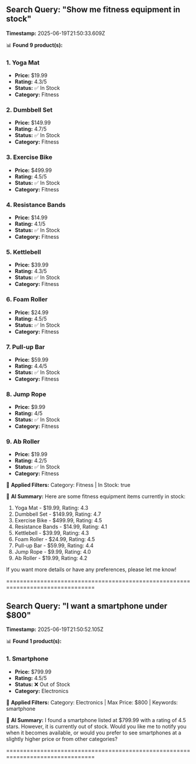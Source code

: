 
## Search Query: "Show me fitness equipment in stock"
**Timestamp:** 2025-06-19T21:50:33.609Z

📊 **Found 9 product(s):**

### 1. Yoga Mat
- **Price:** $19.99
- **Rating:** 4.3/5
- **Status:** ✅ In Stock
- **Category:** Fitness

### 2. Dumbbell Set
- **Price:** $149.99
- **Rating:** 4.7/5
- **Status:** ✅ In Stock
- **Category:** Fitness

### 3. Exercise Bike
- **Price:** $499.99
- **Rating:** 4.5/5
- **Status:** ✅ In Stock
- **Category:** Fitness

### 4. Resistance Bands
- **Price:** $14.99
- **Rating:** 4.1/5
- **Status:** ✅ In Stock
- **Category:** Fitness

### 5. Kettlebell
- **Price:** $39.99
- **Rating:** 4.3/5
- **Status:** ✅ In Stock
- **Category:** Fitness

### 6. Foam Roller
- **Price:** $24.99
- **Rating:** 4.5/5
- **Status:** ✅ In Stock
- **Category:** Fitness

### 7. Pull-up Bar
- **Price:** $59.99
- **Rating:** 4.4/5
- **Status:** ✅ In Stock
- **Category:** Fitness

### 8. Jump Rope
- **Price:** $9.99
- **Rating:** 4/5
- **Status:** ✅ In Stock
- **Category:** Fitness

### 9. Ab Roller
- **Price:** $19.99
- **Rating:** 4.2/5
- **Status:** ✅ In Stock
- **Category:** Fitness

🔧 **Applied Filters:**
Category: Fitness | In Stock: true

🤖 **AI Summary:**
Here are some fitness equipment items currently in stock:

1. Yoga Mat - $19.99, Rating: 4.3
2. Dumbbell Set - $149.99, Rating: 4.7
3. Exercise Bike - $499.99, Rating: 4.5
4. Resistance Bands - $14.99, Rating: 4.1
5. Kettlebell - $39.99, Rating: 4.3
6. Foam Roller - $24.99, Rating: 4.5
7. Pull-up Bar - $59.99, Rating: 4.4
8. Jump Rope - $9.99, Rating: 4.0
9. Ab Roller - $19.99, Rating: 4.2

If you want more details or have any preferences, please let me know!


================================================================================

## Search Query: "I want a smartphone under $800"
**Timestamp:** 2025-06-19T21:50:52.105Z

📊 **Found 1 product(s):**

### 1. Smartphone
- **Price:** $799.99
- **Rating:** 4.5/5
- **Status:** ❌ Out of Stock
- **Category:** Electronics

🔧 **Applied Filters:**
Category: Electronics | Max Price: $800 | Keywords: smartphone

🤖 **AI Summary:**
I found a smartphone listed at $799.99 with a rating of 4.5 stars. However, it is currently out of stock. Would you like me to notify you when it becomes available, or would you prefer to see smartphones at a slightly higher price or from other categories?


================================================================================
